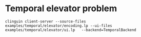 
# Temporal elevator problem

```shell
clinguin client-server --source-files examples/temporal/elevator/encoding.lp --ui-files examples/temporal/elevator/ui.lp   --backend=TemporalBackend
```